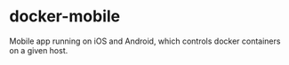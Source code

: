# docker-mobile
Mobile app running on iOS and Android, which controls docker containers on a given host. 
